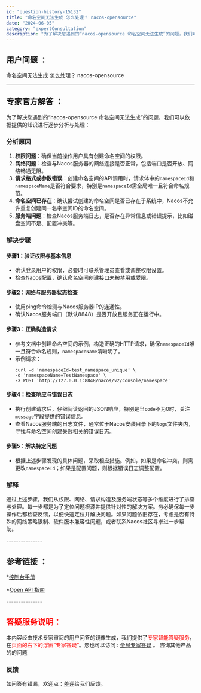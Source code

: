 ```yaml
---
id: "question-history-15132"
title: "命名空间无法生成 怎么处理？ nacos-opensource"
date: "2024-06-05"
category: "expertConsultation"
description: "为了解决您遇到的“nacos-opensource 命名空间无法生成”的问题，我们可以依据提供的知识进行逐步分析与处理：### 分析原因1. **权限问题**：确保当前操作用户具有创建命名空间的权限。2. **网络问题**：检查与Nacos服务器的网络连接是否正常，包括端口是否开放、网络畅通无阻。3"
---
```


## 用户问题 ： 
 命名空间无法生成 怎么处理？ nacos-opensource 

---------------
## 专家官方解答 ：

为了解决您遇到的“nacos-opensource 命名空间无法生成”的问题，我们可以依据提供的知识进行逐步分析与处理：

### 分析原因

1. **权限问题**：确保当前操作用户具有创建命名空间的权限。
2. **网络问题**：检查与Nacos服务器的网络连接是否正常，包括端口是否开放、网络畅通无阻。
3. **请求格式或参数错误**：创建命名空间的API调用时，请求体中的`namespaceId`和`namespaceName`是否符合要求，特别是`namespaceId`需全局唯一且符合命名规范。
4. **命名空间已存在**：确认尝试创建的命名空间是否已存在于系统中，Nacos不允许重复创建同一名字空间ID的命名空间。
5. **服务端问题**：检查Nacos服务端日志，是否存在异常信息或错误提示，比如磁盘空间不足、配置冲突等。

### 解决步骤

#### 步骤1：验证权限与基本信息
- 确认登录用户的权限，必要时可联系管理员查看或调整权限设置。
- 检查Nacos配置，确认命名空间创建接口未被禁用或受限。

#### 步骤2：网络与服务器状态检查
- 使用ping命令检测与Nacos服务器IP的连通性。
- 确认Nacos服务端口（默认8848）是否开放且服务正在运行中。

#### 步骤3：正确构造请求
- 参考文档中创建命名空间的示例，构造正确的HTTP请求，确保`namespaceId`唯一且符合命名规则，`namespaceName`清晰明了。
- 示例请求：
  ```shell
  curl -d 'namespaceId=test_namespace_unique' \
  -d 'namespaceName=TestNamespace' \
  -X POST 'http://127.0.0.1:8848/nacos/v2/console/namespace'
  ```

#### 步骤4：检查响应与错误日志
- 执行创建请求后，仔细阅读返回的JSON响应，特别是当`code`不为0时，关注`message`字段提供的错误信息。
- 查看Nacos服务端的日志文件，通常位于Nacos安装目录下的`logs`文件夹内，寻找与命名空间创建失败相关的错误日志。

#### 步骤5：解决特定问题
- 根据上述步骤发现的具体问题，采取相应措施。例如，如果是命名冲突，则需更改`namespaceId`；如果是配置问题，则根据错误日志调整配置。

### 解释
通过上述步骤，我们从权限、网络、请求构造及服务端状态等多个维度进行了排查与处理。每一步都是为了定位问题根源并提供针对性的解决方案。务必确保每一步操作后都检查反馈，以便快速定位并解决问题。如果问题依旧存在，考虑是否有特殊的网络策略限制、软件版本兼容性问题，或者联系Nacos社区寻求进一步帮助。


<font color="#949494">---------------</font> 


## 参考链接 ：

*[控制台手册](https://nacos.io/docs/latest/guide/admin/console-guide)
 
 *[Open API 指南](https://nacos.io/docs/latest/guide/user/open-api)


 <font color="#949494">---------------</font> 
 


## <font color="#FF0000">答疑服务说明：</font> 

本内容经由技术专家审阅的用户问答的镜像生成，我们提供了<font color="#FF0000">专家智能答疑服务</font>，在<font color="#FF0000">页面的右下的浮窗”专家答疑“</font>。您也可以访问 : [全局专家答疑](https://opensource.alibaba.com/chatBot) 。 咨询其他产品的的问题

### 反馈
如问答有错漏，欢迎点：[差评](https://ai.nacos.io/user/feedbackByEnhancerGradePOJOID?enhancerGradePOJOId=15134)给我们反馈。
